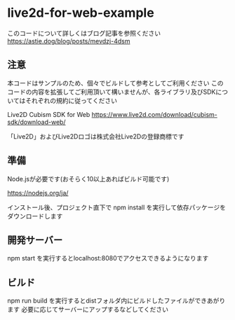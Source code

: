 # live2d-for-web-example

このコードについて詳しくはブログ記事を参照ください
https://astie.dog/blog/posts/mevdzj-4dsm

## 注意

本コードはサンプルのため、個々でビルドして参考としてご利用ください
このコードの内容を拡張してご利用頂いて構いませんが、各ライブラリ及びSDKについてはそれぞれの規約に従ってください

Live2D Cubism SDK for Web
https://www.live2d.com/download/cubism-sdk/download-web/

「Live2D」およびLive2Dロゴは株式会社Live2Dの登録商標です

## 準備

Node.jsが必要です(おそらく10以上あればビルド可能です)

https://nodejs.org/ja/

インストール後、プロジェクト直下で npm install を実行して依存パッケージをダウンロードします

## 開発サーバー

npm start を実行するとlocalhost:8080でアクセスできるようになります

## ビルド

npm run build を実行するとdistフォルダ内にビルドしたファイルができあがります
必要に応じてサーバーにアップするなどしてください
